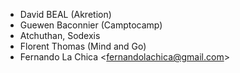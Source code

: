 - David BEAL (Akretion)
- Guewen Baconnier (Camptocamp)
- Atchuthan, Sodexis
- Florent Thomas (Mind and Go)
- Fernando La Chica \<<fernandolachica@gmail.com>\>
